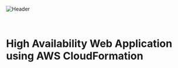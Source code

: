 ![][header]

[header]: https://github.com/khero1212/CloudFormation_WebApp/blob/master/header.jpg "Header"

<br>

# High Availability Web Application using AWS CloudFormation
